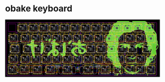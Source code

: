 # obake keyboard

![obake v1.2 preview](https://raw.githubusercontent.com/piksel/obake/master/obake-v1.2.png)
